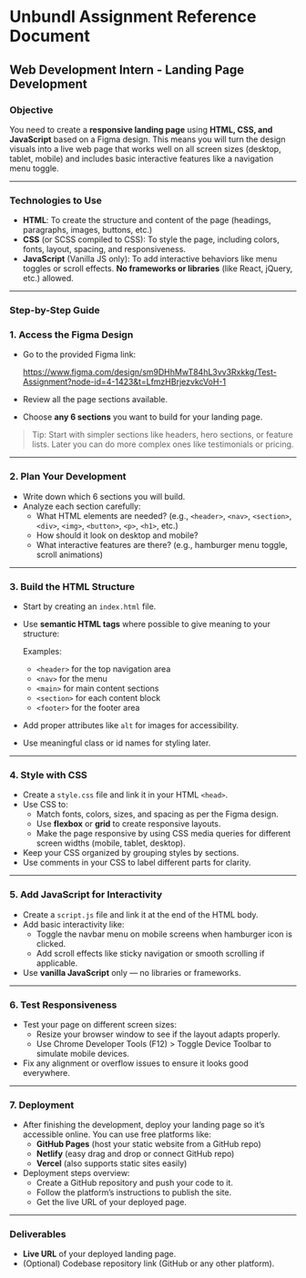 
# Unbundl Assignment Reference Document

## Web Development Intern - Landing Page Development

### Objective

You need to create a **responsive landing page** using **HTML, CSS, and JavaScript** based on a Figma design. This means you will turn the design visuals into a live web page that works well on all screen sizes (desktop, tablet, mobile) and includes basic interactive features like a navigation menu toggle.

---

### Technologies to Use

- **HTML**: To create the structure and content of the page (headings, paragraphs, images, buttons, etc.)
- **CSS** (or SCSS compiled to CSS): To style the page, including colors, fonts, layout, spacing, and responsiveness.
- **JavaScript** (Vanilla JS only): To add interactive behaviors like menu toggles or scroll effects. **No frameworks or libraries** (like React, jQuery, etc.) allowed.

---

### Step-by-Step Guide

### 1. Access the Figma Design

- Go to the provided Figma link:
    
    https://www.figma.com/design/sm9DHhMwT84hL3vv3Rxkkg/Test-Assignment?node-id=4-1423&t=LfmzHBrjezvkcVoH-1
    
- Review all the page sections available.
- Choose **any 6 sections** you want to build for your landing page.

> Tip: Start with simpler sections like headers, hero sections, or feature lists. Later you can do more complex ones like testimonials or pricing.
> 

---

### 2. Plan Your Development

- Write down which 6 sections you will build.
- Analyze each section carefully:
    - What HTML elements are needed? (e.g., `<header>`, `<nav>`, `<section>`, `<div>`, `<img>`, `<button>`, `<p>`, `<h1>`, etc.)
    - How should it look on desktop and mobile?
    - What interactive features are there? (e.g., hamburger menu toggle, scroll animations)

---

### 3. Build the HTML Structure

- Start by creating an `index.html` file.
- Use **semantic HTML tags** where possible to give meaning to your structure:
    
    Examples:
    
    - `<header>` for the top navigation area
    - `<nav>` for the menu
    - `<main>` for main content sections
    - `<section>` for each content block
    - `<footer>` for the footer area
- Add proper attributes like `alt` for images for accessibility.
- Use meaningful class or id names for styling later.

---

### 4. Style with CSS

- Create a `style.css` file and link it in your HTML `<head>`.
- Use CSS to:
    - Match fonts, colors, sizes, and spacing as per the Figma design.
    - Use **flexbox** or **grid** to create responsive layouts.
    - Make the page responsive by using CSS media queries for different screen widths (mobile, tablet, desktop).
- Keep your CSS organized by grouping styles by sections.
- Use comments in your CSS to label different parts for clarity.

---

### 5. Add JavaScript for Interactivity

- Create a `script.js` file and link it at the end of the HTML body.
- Add basic interactivity like:
    - Toggle the navbar menu on mobile screens when hamburger icon is clicked.
    - Add scroll effects like sticky navigation or smooth scrolling if applicable.
- Use **vanilla JavaScript** only — no libraries or frameworks.

---

### 6. Test Responsiveness

- Test your page on different screen sizes:
    - Resize your browser window to see if the layout adapts properly.
    - Use Chrome Developer Tools (F12) > Toggle Device Toolbar to simulate mobile devices.
- Fix any alignment or overflow issues to ensure it looks good everywhere.

---

### 7. Deployment

- After finishing the development, deploy your landing page so it’s accessible online. You can use free platforms like:
    - **GitHub Pages** (host your static website from a GitHub repo)
    - **Netlify** (easy drag and drop or connect GitHub repo)
    - **Vercel** (also supports static sites easily)
- Deployment steps overview:
    - Create a GitHub repository and push your code to it.
    - Follow the platform’s instructions to publish the site.
    - Get the live URL of your deployed page.

---

### Deliverables

- **Live URL** of your deployed landing page.
- (Optional) Codebase repository link (GitHub or any other platform).
